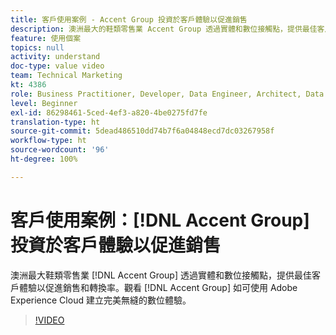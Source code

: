 ```yaml
---
title: 客戶使用案例 - Accent Group 投資於客戶體驗以促進銷售
description: 澳洲最大的鞋類零售業 Accent Group 透過實體和數位接觸點，提供最佳客戶體驗以促進銷售和轉換率。觀看 Accent Group 集團如何使用 Adobe Experience Cloud 打造順暢的數位體驗。
feature: 使用個案
topics: null
activity: understand
doc-type: value video
team: Technical Marketing
kt: 4386
role: Business Practitioner, Developer, Data Engineer, Architect, Data Architect, Administrator, Leader
level: Beginner
exl-id: 86298461-5ced-4ef3-a820-4be0275fd7fe
translation-type: ht
source-git-commit: 5dead486510dd74b7f6a04848ecd7dc03267958f
workflow-type: ht
source-wordcount: '96'
ht-degree: 100%

---
```


# 客戶使用案例：[!DNL Accent Group] 投資於客戶體驗以促進銷售

澳洲最大鞋類零售業 [!DNL Accent Group] 透過實體和數位接觸點，提供最佳客戶體驗以促進銷售和轉換率。觀看 [!DNL Accent Group] 如可使用 Adobe Experience Cloud 建立完美無縫的數位體驗。

>[!VIDEO](https://video.tv.adobe.com/v/31505/?quality=12)
